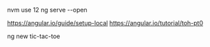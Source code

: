 nvm use 12
ng serve --open

https://angular.io/guide/setup-local
https://angular.io/tutorial/toh-pt0

ng new tic-tac-toe
